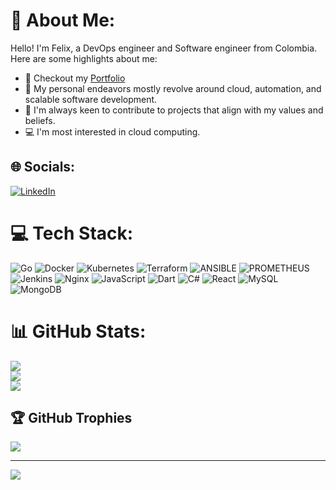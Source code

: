 # 💫 About Me:
Hello! I'm Felix, a DevOps engineer and Software engineer from Colombia. Here are some highlights about me:<br>
- 🔗 Checkout my [Portfolio](https://felixasela.github.io/)<br>
- 🚀 My personal endeavors mostly revolve around cloud, automation, and scalable software development.<br>
- 🤝 I'm always keen to contribute to projects that align with my values and beliefs.<br>
- 💻 I'm most interested in cloud computing.


## 🌐 Socials:
[![LinkedIn](https://img.shields.io/badge/LinkedIn-%230077B5.svg?logo=linkedin&logoColor=white)](https://www.linkedin.com/in/felix-andres-asela-garcia-ba67b8240/) 

# 💻 Tech Stack:
![Go](https://img.shields.io/badge/go-%2300ADD8.svg?style=for-the-badge&logo=go&logoColor=white) ![Docker](https://img.shields.io/badge/docker-%230db7ed.svg?style=for-the-badge&logo=docker&logoColor=white) ![Kubernetes](https://img.shields.io/badge/kubernetes-%23326ce5.svg?style=for-the-badge&logo=kubernetes&logoColor=white) ![Terraform](https://img.shields.io/badge/terraform-%235835CC.svg?style=for-the-badge&logo=terraform&logoColor=white) ![ANSIBLE](https://img.shields.io/badge/ansible-%231A1918.svg?style=for-the-badge&logo=ansible&logoColor=white) ![PROMETHEUS](https://img.shields.io/badge/prometheus-E6522C.svg?style=for-the-badge&logo=prometheus&logoColor=white&color=%23E6522C) ![Jenkins](https://img.shields.io/badge/jenkins-%232C5263.svg?style=for-the-badge&logo=jenkins&logoColor=white) ![Nginx](https://img.shields.io/badge/nginx-%23009639.svg?style=for-the-badge&logo=nginx&logoColor=white) ![JavaScript](https://img.shields.io/badge/javascript-%23323330.svg?style=for-the-badge&logo=javascript&logoColor=%23F7DF1E) ![Dart](https://img.shields.io/badge/dart-%230175C2.svg?style=for-the-badge&logo=dart&logoColor=white) ![C#](https://img.shields.io/badge/c%23-%23239120.svg?style=for-the-badge&logo=c-sharp&logoColor=white) ![React](https://img.shields.io/badge/react-%2320232a.svg?style=for-the-badge&logo=react&logoColor=%2361DAFB) ![MySQL](https://img.shields.io/badge/mysql-%2300000f.svg?style=for-the-badge&logo=mysql&logoColor=white) ![MongoDB](https://img.shields.io/badge/MongoDB-%234ea94b.svg?style=for-the-badge&logo=mongodb&logoColor=white)
# 📊 GitHub Stats:
![](https://github-readme-stats.vercel.app/api?username=felixasela&theme=tokyonight&hide_border=false&include_all_commits=true&count_private=true)<br/>
![](https://github-readme-streak-stats.herokuapp.com/?user=felixasela&theme=tokyonight&hide_border=false)<br/>
![](https://github-readme-stats.vercel.app/api/top-langs/?username=felixasela&theme=tokyonight&hide_border=false&include_all_commits=true&count_private=true&layout=compact)

## 🏆 GitHub Trophies
![](https://github-profile-trophy.vercel.app/?username=felixasela&theme=tokyonight&no-frame=false&no-bg=true&margin-w=4)

---
[![](https://visitcount.itsvg.in/api?id=felixasela&icon=0&color=11)](https://visitcount.itsvg.in)

<!-- Proudly created with GPRM ( https://gprm.itsvg.in ) -->